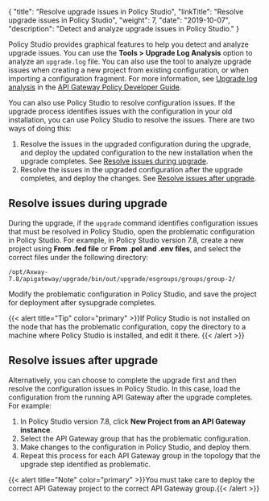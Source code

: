{
    "title": "Resolve upgrade issues in Policy Studio",
    "linkTitle": "Resolve upgrade issues in Policy Studio",
    "weight": 7,
    "date": "2019-10-07",
    "description": "Detect and analyze upgrade issues in Policy Studio."
}

Policy Studio provides graphical features to help you detect and analyze upgrade issues. You can use the **Tools > Upgrade Log Analysis** option to analyze an `upgrade.log` file. You can also use the tool to analyze upgrade issues when creating a new project from existing configuration, or when importing a configuration fragment. For more information, see [Upgrade log analysis](/csh?context=635&product=prod-api-gateway-77) in the [API Gateway Policy Developer Guide](/bundle/APIGateway_77_PolicyDevGuide_allOS_en_HTML5/).

You can also use Policy Studio to resolve configuration issues. If the upgrade process identifies issues with the configuration in your old installation, you can use Policy Studio to resolve the issues. There are two ways of doing this:

1. Resolve the issues in the upgraded configuration during the upgrade, and deploy the updated configuration to the new installation when the upgrade completes. See [Resolve issues during upgrade](#resolve-issues-during-upgrade).
2. Resolve the issues in the upgraded configuration after the upgrade completes, and deploy the changes. See [Resolve issues after upgrade](#resolve-issues-after-upgrade).

## Resolve issues during upgrade

During the upgrade, if the `upgrade` command identifies configuration issues that must be resolved in Policy Studio, open the problematic configuration in Policy Studio. For example, in Policy Studio version 7.8, create a new project using **From .fed file** or **From .pol and .env files**, and select the correct files under the following directory:

```
/opt/Axway-7.8/apigateway/upgrade/bin/out/upgrade/esgroups/groups/group-2/
```

Modify the problematic configuration in Policy Studio, and save the project for deployment after sysupgrade completes.

{{< alert title="Tip" color="primary" >}}If Policy Studio is not installed on the node that has the problematic configuration, copy the directory to a machine where Policy Studio is installed, and edit it there. {{< /alert >}}

## Resolve issues after upgrade

Alternatively, you can choose to complete the upgrade first and then resolve the configuration issues in Policy Studio. In this case, load the configuration from the running API Gateway after the upgrade completes. For example:

1. In Policy Studio version 7.8, click **New Project from an API Gateway instance**.
2. Select the API Gateway group that has the problematic configuration.
3. Make changes to the configuration in Policy Studio, and deploy them.
4. Repeat this process for each API Gateway group in the topology that the upgrade step identified as problematic.

{{< alert title="Note" color="primary" >}}You must take care to deploy the correct API Gateway project to the correct API Gateway group.{{< /alert >}}
